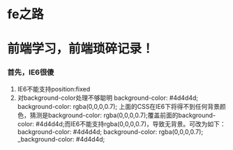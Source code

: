 # fe之路
前端学习，前端琐碎记录！
================================================

### 首先，IE6很傻 ###
1. IE6不能支持position:fixed
2. 对background-color处理不够聪明
    background-color: #4d4d4d;
    background-color: rgba(0,0,0,0.7);
    上面的CSS在IE6下将得不到任何背景颜色，猜测是background-color: rgba(0,0,0,0.7);覆盖前面的background-color: #4d4d4d;而IE6不能支持rgba(0,0,0,0.7)，导致无背景。可改为如下：
    background-color: #4d4d4d;
    background-color: rgba(0,0,0,0.7);
    _background-color: #4d4d4d;
